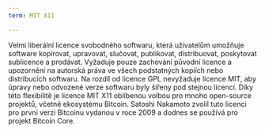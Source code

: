 ```yaml
---
term: MIT X11

---
```

Velmi liberální licence svobodného softwaru, která uživatelům umožňuje software kopírovat, upravovat, slučovat, publikovat, distribuovat, poskytovat sublicence a prodávat. Vyžaduje pouze zachování původní licence a upozornění na autorská práva ve všech podstatných kopiích nebo distribucích softwaru. Na rozdíl od licence GPL nevyžaduje licence MIT, aby úpravy nebo odvozené verze softwaru byly šířeny pod stejnou licencí. Díky této flexibilitě je licence MIT X11 oblíbenou volbou pro mnoho open-source projektů, včetně ekosystému Bitcoin. Satoshi Nakamoto zvolil tuto licenci pro první verzi Bitcoinu vydanou v roce 2009 a dodnes se používá pro projekt Bitcoin Core.